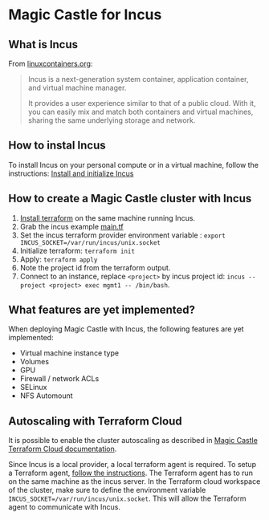 # Magic Castle for Incus

## What is Incus

From [linuxcontainers.org](https://linuxcontainers.org/incus/#what-is-incus):
> Incus is a next-generation system container, application container, and virtual machine manager.
>
> It provides a user experience similar to that of a public cloud. With it, you can easily mix and match both containers and virtual machines, sharing the same underlying storage and network.


## How to instal Incus

To install Incus on your personal compute or in a virtual machine,
follow the instructions: [Install and initialize Incus](https://linuxcontainers.org/incus/docs/main/tutorial/first_steps/#install-and-initialize-incus)

## How to create a Magic Castle cluster with Incus

1. [Install terraform](https://developer.hashicorp.com/terraform/install) on the same machine running Incus.
2. Grab the incus example [main.tf](./main.tf)
3. Set the incus terraform provider environment variable : `export INCUS_SOCKET=/var/run/incus/unix.socket`
4. Initialize terraform: `terraform init`
5. Apply: `terraform apply`
6. Note the project id from the terraform output.
7. Connect to an instance, replace `<project>` by incus project id: `incus --project <project> exec mgmt1 -- /bin/bash`.

## What features are yet implemented?

When deploying Magic Castle with Incus, the following features are yet implemented:
- Virtual machine instance type
- Volumes
- GPU
- Firewall / network ACLs
- SELinux
- NFS Automount


## Autoscaling with Terraform Cloud

It is possible to enable the cluster autoscaling as described in
[Magic Castle Terraform Cloud documentation](https://github.com/ComputeCanada/magic_castle/blob/main/docs/terraform_cloud.md).

Since Incus is a local provider, a local terraform agent is required.
To setup a Terraform agent, [follow the instructions](https://developer.hashicorp.com/terraform/tutorials/cloud/cloud-agents).
The Terraform agent has to run on the same machine as the incus server. In the Terraform cloud workspace of the cluster, make
sure to define the environment variable `INCUS_SOCKET=/var/run/incus/unix.socket`. This will allow the Terraform agent to
communicate with Incus.


